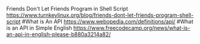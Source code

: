 Friends Don't Let Friends Program in Shell Script https://www.turnkeylinux.org/blog/friends-dont-let-friends-program-shell-script
#What is An API 
https://www.webopedia.com/definitions/api/
#What is an API in Simple English
https://www.freecodecamp.org/news/what-is-an-api-in-english-please-b880a3214a82/
